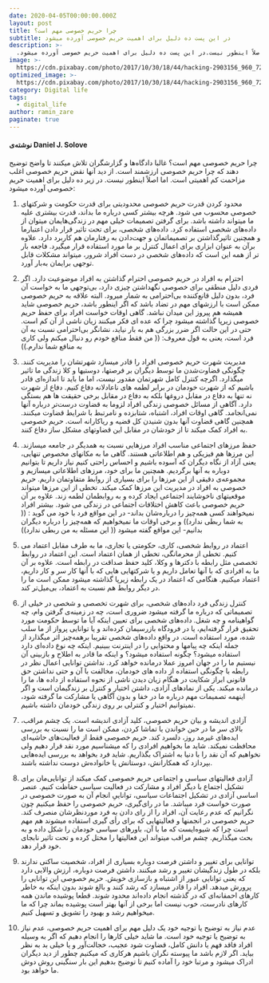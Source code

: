 ```yaml
---
date: 2020-04-05T00:00:00.000Z
layout: post
title: چرا حریم خصوصی مهم است؟
subtitle: در این پست ده دلیل برای اهمیت حریم خصوصی آورده میشود
description: >-
  .ز دید خیلی ها نقض حریم خصوصی اغلب مزاحمت کم اهمیتی است.  اما اصلاً اینطور نیست.در این پست ده دلیل برای اهمیت حریم خصوصی آورده میشود 
image: >-
  https://cdn.pixabay.com/photo/2017/10/30/18/44/hacking-2903156_960_720.jpg
optimized_image: >-
  https://cdn.pixabay.com/photo/2017/10/30/18/44/hacking-2903156_960_720.jpg
category: Digital life
tags:
  - digital_life
author: ramin_zare
paginate: true 
---
```


#### نوشته‌ی Daniel J. Solove

چرا حریم خصوصی مهم است؟ غالبا دادگاه‌ها و گزارشگران تلاش میکنند تا واضح توضیح دهند که چرا حریم خصوصی ارزشمند است. از دید آنها نقض حریم خصوصی اغلب مزاحمت کم اهمیتی است.  اما اصلاً اینطور نیست. در زیر ده دلیل برای اهمیت حریم خصوصی آورده میشود:

1. محدود کردن قدرت
حریم خصوصی محدودیتی برای قدرت حکومت و شرکتهای خصوصی محسوب می شود. هرچه بیشتر کسی درباره ما بداند، قدرت بیشتری علیه ما میتواند داشته باشد. برای گرفتن تصمیمات خیلی مهم در زندگی‌هایمان میتوان از داده‌های شخصی استفاده کرد. 
داده‌های شخصی، برای تحت تاثیر قرار دادن اعتبارما و همچنین تاثیرگذاشتن بر تصمیماتمان و جهت‌دادن به رفتارمان هم کاربرد دارد. علاوه برآن به عنوان ابزاری برای اعمال کنترل بر ما مورد استفاده قرار میگیرد. فاجعه بار تر از همه این است که داده‌های شخصی در دست افراد شرور، میتواند مشکلات قابل توجهی برایمان به‌بار آورد.

2. احترام به افراد
در حریم خصوصی احترام گذاشتن به افراد موضوعیت دارد. اگر فردی دلیل منطقی برای خصوصی نگهداشتن چیزی دارد، بی‌توجهی ما به خواست آن فرد، بدون دلیل قانع‌کننده بی‌احترامی به شمار میرود. البته علاقه به حریم خصوصی ممکن است با ارزشهای مهم در تضاد باشد که اگر اینطور باشد، حریم خصوصی شاید همیشه هم پیروز این میدان نباشد. گاهی اوقات خواست افراد برای حفظ حریم خصوصی زیرپا گذاشته میشود چرا که عده ای فکر میکنند زیان ناشی از آن کم است. حتی در این حالت اگر ضرر بزرگی هم به بار نیاید، نشانگر بی‌احترامی نسبت به آن فرد است، یعنی به قول معروف: (( من فقط منافع خودم رو دنبال میکنم ولی کاری به منافع شما ندارم.))

3. مدیریت شهرت
حریم خصوصی افراد را قادر میسازد شهرتشان را مدیریت کنند. چگونگی قضاوت‌شدن ما توسط دیگران بر فرصتها، دوستیها و کلا زندگی ما تاثیر میگذارد. اگرچه کنترل کامل شهرتمان مقدور نیست، اما ما باید تا اندازه‌ای قادر باشیم که از شهرت خودمان در برابر لطمه های ناعادلانه دفاع کنیم. دفاع از شهرت نه تنها به دفاع در مقابل دروغها بلکه به دفاع در مقابل برخی حقیقت ها هم بستگی دارد. آگاهی از مسائل خصوصی زندگی افراد لزوما به قضاوت درست‌تر درباره آنها نمی‌انجامد. گاهی اوقات افراد، اشتباه، شتابزده و نامرتبط با شرایط قضاوت میکنند. همچنین گاهی قضاوت آنها بدون شنیدن کل قضیه و ریاکارانه است. حریم خصوصی به افراد کمک میکند تا از خودشان در مقابل این قضاوتهای مشکل ساز دفاع کنند.

4. حفظ مرزهای اجتماعی مناسب
افراد مرزهایی نسبت به همدیگر در جامعه میسازند. این مرزها هم فیزیکی و هم اطلاعاتی هستند. گاهی ما به مکانهای مخصوص تنهایی، یعنی آزاد از نگاه دیگران که آسوده باشیم و احساس راحتی کنیم نیاز داریم تا بتوانیم دوباره به آنها برگردیم. همچنین ما برای خود، مرزهای اطلاعاتی میسازیم و مجموعه‌ی دقیقی از این مرزها را برای بسیاری از روابط متفاوتمان داریم. حریم خصوصی به افراد در مدیریت این مرزها کمک میکند. تخطی از این مرزها میتواند موقعیتهای ناخوشایند اجتماعی ایجاد کرده و به روابطمان لطمه زند. علاوه بر آن حریم خصوصی باعث کاهش اختلافات اجتماعی در زندگی می شود. بیشتر افراد نمیخواهند کسی همه‌چیز را درباره‌شان بداند- در این مواقع فرد با خود می گوید : (( به شما ربطی ندارد))  و برخی اوقات ما نمیخواهیم که همه‌چیز را درباره دیگران بدانیم- این مواقع گفته میشود (( این مسئله به من ربطی ندارد))

5. اعتماد
در روابط شخصی، کاری، حکومتی یا تجاری، ما به طرف مقابل اعتماد می کنیم. تخطی از محرمانگی، تخطی از همان اعتماد است. این اعتماد در روابط تخصصی مثل رابطه با دکترها و وکلا، کلید حفظ صداقت در رابطه‌ است. علاوه بر آن ما به افرادی که با آنها تعامل داریم و یا شرکتهایی هایی که با آنها کار سر و کار داریم، اعتماد میکنیم. هنگامی که اعتماد در یک رابطه زیرپا گذاشته میشود ممکن است ما را در دیگر روابط هم نسبت به اعتماد، بی‌میل‌تر کند.

6. کنترل زندگی فرد
داده‌های شخصی، برای شهرت تخصصی و شخصی در خیلی از تصمیماتی که درباره ما گرفته میشود ضروری است، چه در زمینه‌ی گرفتن وام، چه گواهینامه و چه شغل.  داده‌های شخصی برای تعیین اینکه آیا ما توسط حکومت مورد تحقیق قرار گرفته‌ایم، یا در فرودگاه بازرسیمان کرده‌اند و یا توانایی پرواز از ما سلب شده، مورد استفاده است. در واقع داده‌های شخصی تقریبا برهمه‌چیز اثر میگذارد از جمله اینکه چه پیامها و محتوایی را در اینترنت ببینیم.  اینکه چه نوع داده‌ای دارد استفاده میشود؟ چگونه استفاده میشود؟ و اینکه ما قادر به اطلاح و بازبینی آن نیستیم ما را در جهان امروز عملا درمانده خواهد کرد. نداشتن توانایی اعمال نظر در رابطه با چگونگی استفاده از داده های خودمان، مخالفت با آن و حتی نداشتن حق قانونی ابراز شکایت در هنگام زیان دیدن ناشی از نحوه استفاده از داده ها، ما را درمانده میکند. یکی از نمادهای آزادی، داشتن اختیار و کنترل بر زندگیمان است و اگر اینهمه تصمیمات مهم درباره ما در خفا و بدون آگاهی یا مشارکت ما گرفته شود، نمیتوانیم اختیار و کنترلی بر روی زندگی خودمان داشته باشیم.

7. آزادی اندیشه و بیان
حریم خصوصی، کلید آزادی اندیشه است. یک چشم مراقب، بالای سر ما در حین خواندن یا تماشا کردن، ممکن است ما را نسبت به بررسی ایده‌های غیرمد روز، دلسرد کند.
حریم خصوصی فقط از فعالیت‌های حاشیه‌ای محافظت نمیکند. شاید ما بخواهیم افرادی را که میشناسیم مورد نقد قرار دهیم ولی نخواهیم که آن نقد را با دنیا به اشتراک بگذاریم. شاید فرد بخواهد به بررسی ایده‌هایی بپردازد که همکارانش، دوستانش یا خانواده‌ش دوست نداشته باشند.

8. آزادی فعالیتهای سیاسی و اجتماعی
حریم خصوصی کمک میکند از توانایی‌مان برای تشکیل اجتماع با دیگر افراد و مشارکت در فعالیت سیاسی حفاظت کنیم. عنصر اساسی آزادی در تشکیل اجتماعات سیاسی، تواناییِ انجام آن به صورت خصوصی در صورت خواست فرد میباشد. ما در رای‌گیری، حریم خصوصی را حفظ میکنیم چون نگرانیم که عدم رعایت آن، افراد را از رای دادن به فرد موردنظرشان منصرف کند. حریم خصوصی در انجمنها و فعالیتهایی که برای رأی گیری استفاده میشوند هم مهم است چرا که شیوه‌ایست که ما با آن، باورهای سیاسی خودمان را شکل داده و به بحث میگذاریم. چشم مراقب میتواند این فعالیتها را مختل کرده و تحت تاثیر نابجای خود قرار دهد.

9. توانایی برای تغییر و داشتن فرصت دوباره
بسیاری از افراد، شخصیت ساکنی ندارند بلکه در طول زندگیشان تغییر و رشد میکنند. داشتن فرصت دوباره، ارزش والایی دارد که یعنی توانایی عبور از اشتباه و بازسازی خویش. حریم خصوصی این توانایی را پرورش میدهد. افراد را قادر میسازد که رشد کنند و بالغ شوند بدون اینکه به خاطر کارهای احمقانه‌ای که در گذشته انجام داده‌اند محدود شوند. قطعا پوشیده ماندن همه کارهای نادرست، خوب نیست اما برخی از آنها بهتر است پوشیده بماند چرا که ما میخواهیم رشد و بهبود را تشویق و تسهیل کنیم.

10. عدم نیاز به توضیح یا توجیه خود
یک دلیل مهم برای اهمیت حریم خصوصی، عدم نیاز به توضیح یا توجیه خود است. ما شاید خیلی کارها را انجام دهیم که اگر به وسیله افراد فاقد فهم یا دانش کامل، قضاوت شود عجیب، خجالت‌آور و یا خیلی بد به نظر بیاید. اگر لازم باشد ما پیوسته نگران باشیم هرکاری که میکنیم چطور از دید دیگران ادراک میشود و مرتبا خود را آماده کنیم تا توضیح بدهیم این بار سنگینی روش دوش ما خواهد بود.
